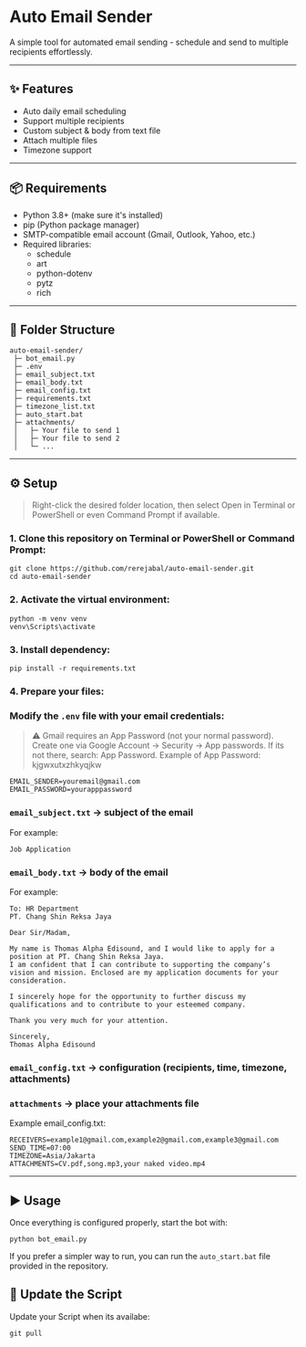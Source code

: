 # Auto Email Sender

A simple tool for automated email sending - schedule and send to multiple recipients effortlessly.

---

## ✨ Features
- Auto daily email scheduling
- Support multiple recipients
- Custom subject & body from text file
- Attach multiple files
- Timezone support
  
---

## 📦 Requirements
- Python 3.8+ (make sure it's installed)
- pip (Python package manager)
- SMTP-compatible email account (Gmail, Outlook, Yahoo, etc.)
- Required libraries:
  - schedule  
  - art  
  - python-dotenv  
  - pytz
  - rich 

---

## 📁 Folder Structure
```
auto-email-sender/
 ├─ bot_email.py
 ├─ .env
 ├─ email_subject.txt
 ├─ email_body.txt
 ├─ email_config.txt
 ├─ requirements.txt
 ├─ timezone_list.txt
 ├─ auto_start.bat
 ├─ attachments/
 │   ├─ Your file to send 1
 │   ├─ Your file to send 2
 │   └─ ...
```
---
## ⚙️ Setup
> Right-click the desired folder location, then select Open in Terminal or PowerShell or even Command Prompt if available.

### 1. Clone this repository on Terminal or PowerShell or Command Prompt:

```
git clone https://github.com/rerejabal/auto-email-sender.git
cd auto-email-sender
```
### 2. Activate the virtual environment:
```
python -m venv venv
venv\Scripts\activate
```
### 3. Install dependency:
```
pip install -r requirements.txt
```
### 4. Prepare your files:
### Modify the `.env` file with your email credentials:

> ⚠️ Gmail requires an App Password (not your normal password).
Create one via Google Account → Security → App passwords.
If its not there, search: App Password.
Example of App Password: kjgwxutxzhkyqjkw
```
EMAIL_SENDER=youremail@gmail.com
EMAIL_PASSWORD=yourapppassword
```
### `email_subject.txt` → subject of the email

For example:
```
Job Application
```
### `email_body.txt` → body of the email

For example:
```
To: HR Department
PT. Chang Shin Reksa Jaya

Dear Sir/Madam,

My name is Thomas Alpha Edisound, and I would like to apply for a position at PT. Chang Shin Reksa Jaya.
I am confident that I can contribute to supporting the company’s vision and mission. Enclosed are my application documents for your consideration.

I sincerely hope for the opportunity to further discuss my qualifications and to contribute to your esteemed company.

Thank you very much for your attention.

Sincerely,
Thomas Alpha Edisound
```
### `email_config.txt` → configuration (recipients, time, timezone, attachments)
### `attachments` → place your attachments file

Example email_config.txt:
```
RECEIVERS=example1@gmail.com,example2@gmail.com,example3@gmail.com
SEND_TIME=07:00
TIMEZONE=Asia/Jakarta
ATTACHMENTS=CV.pdf,song.mp3,your naked video.mp4
```

---
## ▶️ Usage
Once everything is configured properly, start the bot with:
```
python bot_email.py
```
If you prefer a simpler way to run, you can run the `auto_start.bat` file provided in the repository.

## 🔄 Update the Script
Update your Script when its availabe:
```
git pull
```
